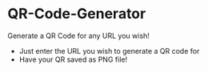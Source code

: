 # QR-Code-Generator

Generate a QR Code for any URL you wish! 
- Just enter the URL you wish to generate a QR code for
- Have your QR saved as PNG file! 
